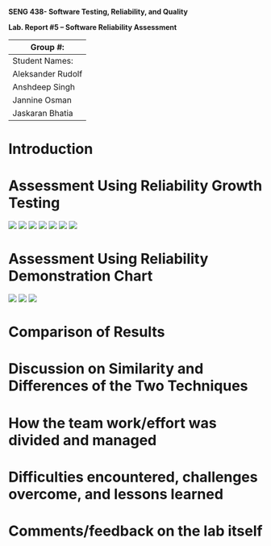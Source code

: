 **SENG 438- Software Testing, Reliability, and Quality**

**Lab. Report \#5 – Software Reliability Assessment**

| Group \#:      |
| -------------- |
| Student Names: |
| Aleksander Rudolf                |
| Anshdeep Singh              |   
| Jannine Osman               |   
| Jaskaran Bhatia                | 

# Introduction

# 

# Assessment Using Reliability Growth Testing 

<img src="1.png"/>

<img src="2.png"/>

<img src="3.png"/>

<img src="4.png"/>

<img src="5.png"/>

<img src="6.png"/>

<img src="7.png"/>

# Assessment Using Reliability Demonstration Chart 

<img src="8.png"/>

<img src="9.png"/>

<img src="10.png"/>

# 

# Comparison of Results

# Discussion on Similarity and Differences of the Two Techniques

# How the team work/effort was divided and managed

# 

# Difficulties encountered, challenges overcome, and lessons learned

# Comments/feedback on the lab itself
